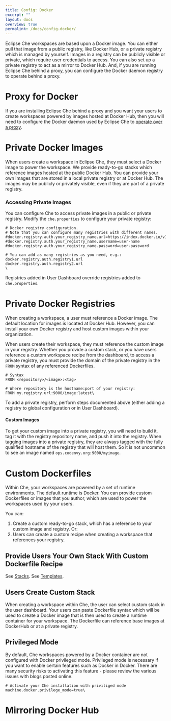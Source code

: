```yaml
---
title: Config: Docker
excerpt: ""
layout: docs
overview: true
permalink: /docs/config-docker/
---
```

Eclipse Che workspaces are based upon a Docker image. You can either pull that image from a public registry, like Docker Hub, or a private registry which is managed by yourself. Images in a registry can be publicly visible or private, which require user credentials to access. You can also set up a private registry to act as a mirror to Docker Hub.  And, if you are running Eclipse Che behind a proxy, you can configure the Docker daemon registry to operate behind a proxy.
# Proxy for Docker  
If you are installing Eclipse Che behind a proxy and you want your users to create workspaces powered by images hosted at Docker Hub, then you will need to configure the Docker daemon used by Eclipse Che to [operate over a proxy](https://docs.docker.com/engine/admin/systemd/#http-proxy). 
# Private Docker Images  
When users create a workspace in Eclipse Che, they must select a Docker image to power the workspace. We provide ready-to-go stacks which reference images hosted at the public Docker Hub. You can provide your own images that are stored in a local private registry or at Docker Hub. The images may be publicly or privately visible, even if they are part of a private registry.

### Accessing Private Images
You can configure Che to access private images in a public or private registry. Modify the `che.properties` to configure your private registry:
```text  
# Docker registry configuration. 
# Note that you can configure many registries with different names.
#docker.registry.auth.your_registry_name.url=https://index.docker.io/v1/
#docker.registry.auth.your_registry_name.username=user-name
#docker.registry.auth.your_registry_name.password=user-password

# You can add as many registries as you need, e.g.:
docker.registry.auth.registry1.url
docker.registry.auth.registry2.url
\
```
Registries added in User Dashboard override registries added to `che.properties`.
# Private Docker Registries  
When creating a workspace, a user must reference a Docker image. The default location for images is located at Docker Hub. However, you can install your own Docker registry and host custom images within your organization.

When users create their workspace, they must reference the custom image in your registry. Whether you provide a custom stack, or you have users reference a custom workspace recipe from the dashboard, to access a private registry, you must provide the domain of the private registry in the `FROM` syntax of any referenced Dockerfiles.
```text  
# Syntax
FROM <repository>/<image>:<tag>

# Where repository is the hostname:port of your registry:
FROM my.registry.url:9000/image:latest\
```
To add a private registry, perform steps documented above (either adding  a registry to global configuration or in User Dashboard).
#### Custom Images
To get your custom image into a private registry, you will need to build it, tag it with the registry repository name, and push it into the registry. When tagging images into a private registry, they are always tagged with the fully qualified hostname of the registry that will host them. So it is not uncommon to see an image named `ops.codenvy.org:9000/myimage`.  


# Custom Dockerfiles  
Within Che, your workspaces are powered by a set of runtime environments. The default runtime is Docker. You can provide custom Dockerfiles or images that you author, which are used to power the workspaces used by your users.

You can:
1. Create a custom ready-to-go stack, which has a reference to your custom image and registry. Or:
2. Users can create a custom recipe when creating a workspace that references your registry.

## Provide Users Your Own Stack With Custom Dockerfile Recipe
See [Stacks](doc:stacks).
See [Templates](doc:templates).

## Users Create Custom Stack
When creating a workspace within Che, the user can select custom stack in the user dashboard. Your users can paste Dockerfile syntax which will be used to create a Docker image that is then used to create a runtime container for your workspace. The Dockerfile can reference base images at DockerHub or at a private registry.

## Privileged Mode
By default, Che workspaces powered by a Docker container are not configured with Docker privileged mode. Privileged mode is necessary if you want to enable certain features such as Docker in Docker. There are many security risks to activating this feature - please review the various issues with blogs posted online.  

```text  
# Activate your Che installation with priviliged mode
machine.docker.privilege_mode=true\
```

# Mirroring Docker Hub  
